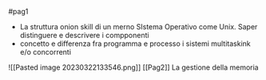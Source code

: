 #pag1

- La struttura onion skill di un merno SIstema Operativo come Unix. 
Saper distinguere e descrivere i compponenti
- concetto e differenza fra programma e processo
  i sistemi multitaskink e/o concorrenti

![[Pasted image 20230322133546.png]]
[[Pag2]]
La gestione della memoria